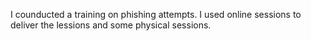I counducted a training on phishing attempts.
I used online sessions to deliver the lessions and some physical sessions. 

